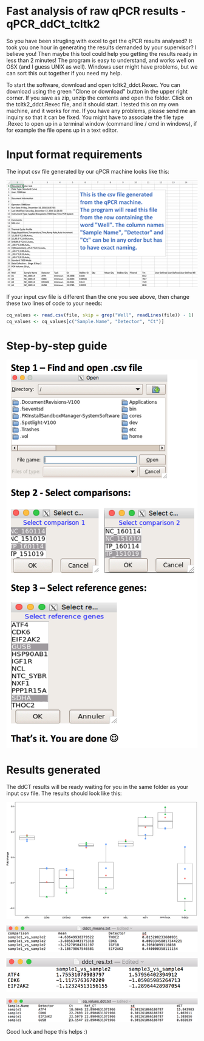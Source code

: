 # Fast analysis of raw qPCR results - qPCR_ddCt_tcltk2

So you have been strugling with excel to get the qPCR results analysed? It took you one hour in generating the results demanded by your supervisor? I believe you! Then maybe this tool could help you getting the results ready in less than 2 minutes!
The program is easy to understand, and works well on OSX (and I guess UNIX as well). Windows user might have problems, but we can sort this out together if you need my help.

To start the software, download and open tcltk2_ddct.Rexec. You can download using the green "Clone or download" button in the upper right corner. If you save as zip, unzip the contents and open the folder. Click on the tcltk2_ddct.Rexec file, and it should start. I tested this on my own machine, and it works for me. If you have any problems, please send me an inquiry so that it can be fixed. You might have to associate the file type .Rexec to open up in a terminal window (command line / cmd in windows), if for example the file opens up in a text editor.

# Input format requirements
The input csv file generated by our qPCR machine looks like this:

![alt text](https://github.com/utnesp/qPCR_ddCt_tcltk2/blob/master/input.csv.file.png)


If your input csv file is different than the one you see above, then change these two lines of code to your needs:

```R
cq_values <- read.csv(file, skip = grep("Well", readLines(file)) - 1)
cq_values <- cq_values[c("Sample.Name", "Detector", "Ct")]
```


# Step-by-step guide
![alt text](https://github.com/utnesp/qPCR_ddCt_tcltk2/blob/master/Step-by-step_guide.png)


# Results generated
The ddCT results will be ready waiting for you in the same folder as your input csv file. 
The results should look like this:

![alt text](https://github.com/utnesp/qPCR_ddCt_tcltk2/blob/master/ddCT.plot.png)

![alt text](https://github.com/utnesp/qPCR_ddCt_tcltk2/blob/master/ddct_means.png)

![alt text](https://github.com/utnesp/qPCR_ddCt_tcltk2/blob/master/ddCT_res.png)

![alt text](https://github.com/utnesp/qPCR_ddCt_tcltk2/blob/master/cq_values_dct.png)



Good luck and hope this helps :)
